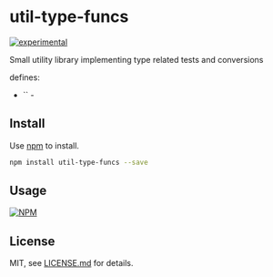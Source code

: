 # util-type-funcs

[![experimental](http://badges.github.io/stability-badges/dist/experimental.svg)](http://github.com/badges/stability-badges)

Small utility library implementing type related tests and conversions

defines:

* `` -

## Install

Use [npm](https://npmjs.com/) to install.

```sh
npm install util-type-funcs --save
```

## Usage

[![NPM](https://nodei.co/npm/util-type-funcs.png)](https://www.npmjs.com/package/util-type-funcs)

## License

MIT, see [LICENSE.md](http://github.com/vsch/util-type-funcs/blob/master/LICENSE.md) for details.

